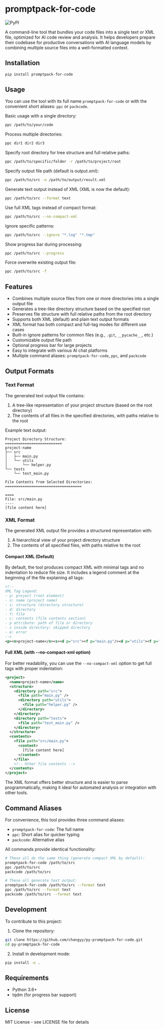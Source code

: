# promptpack-for-code

![PyPI](https://img.shields.io/pypi/v/promptpack-for-code.svg)

A command-line tool that bundles your code files into a single text or XML file, optimized for AI code review and analysis. It helps developers prepare their codebase for productive conversations with AI language models by combining multiple source files into a well-formatted context.

## Installation

```bash
pip install promptpack-for-code
```

## Usage

You can use the tool with its full name `promptpack-for-code` or with the convenient short aliases: `ppc` or `packcode`.

Basic usage with a single directory:
```bash
ppc /path/to/your/code
```

Process multiple directories:
```bash
ppc dir1 dir2 dir3
```

Specify root directory for tree structure and full relative paths:
```bash
ppc /path/to/specific/folder -r /path/to/project/root
```

Specify output file path (default is output.xml):
```bash
ppc /path/to/src -o /path/to/output/result.xml
```

Generate text output instead of XML (XML is now the default):
```bash
ppc /path/to/src --format text
```

Use full XML tags instead of compact format:
```bash
ppc /path/to/src --no-compact-xml
```

Ignore specific patterns:
```bash
ppc /path/to/src --ignore "*.log" "*.tmp"
```

Show progress bar during processing:
```bash
ppc /path/to/src --progress
```

Force overwrite existing output file:
```bash
ppc /path/to/src -f
```

## Features

- Combines multiple source files from one or more directories into a single output file
- Generates a tree-like directory structure based on the specified root
- Preserves file structure with full relative paths from the root directory
- Supports both XML (default) and plain text output formats
- XML format has both compact and full-tag modes for different use cases
- Built-in ignore patterns for common files (e.g., `.git`, `__pycache__`, etc.)
- Customizable output file path
- Optional progress bar for large projects
- Easy to integrate with various AI chat platforms
- Multiple command aliases: `promptpack-for-code`, `ppc`, and `packcode`

## Output Formats

### Text Format

The generated text output file contains:
1. A tree-like representation of your project structure (based on the root directory)
2. The contents of all files in the specified directories, with paths relative to the root

Example text output:
```
Project Directory Structure:
==========================
project-name
├── src
│   ├── main.py
│   └── utils
│       └── helper.py
└── tests
    └── test_main.py

File Contents from Selected Directories:
===================================

====
File: src/main.py
----
[file content here]
```

### XML Format

The generated XML output file provides a structured representation with:
1. A hierarchical view of your project directory structure
2. The contents of all specified files, with paths relative to the root

#### Compact XML (Default)

By default, the tool produces compact XML with minimal tags and no indentation to reduce file size. It includes a legend comment at the beginning of the file explaining all tags:

```xml
<!--
XML Tag Legend:
- p: project (root element)
- n: name (project name)
- s: structure (directory structure)
- d: directory
- f: file
- c: contents (file contents section)
- p attribute: path of file or directory
- s inside directory: skipped directory
- e: error
-->
<p><n>project-name</n><s><d p="src"><f p="main.py"/><d p="utils"><f p="helper.py"/></d></d><d p="tests"><f p="test_main.py"/></d></s><c><f p="src/main.py">[file content here]</f></c></p>
```

#### Full XML (with --no-compact-xml option)

For better readability, you can use the `--no-compact-xml` option to get full tags with proper indentation:

```xml
<project>
  <name>project-name</name>
  <structure>
    <directory path="src">
      <file path="main.py" />
      <directory path="utils">
        <file path="helper.py" />
      </directory>
    </directory>
    <directory path="tests">
      <file path="test_main.py" />
    </directory>
  </structure>
  <contents>
    <file path="src/main.py">
      <content>
        [file content here]
      </content>
    </file>
    <!-- Other file contents -->
  </contents>
</project>
```

The XML format offers better structure and is easier to parse programmatically, making it ideal for automated analysis or integration with other tools.

## Command Aliases

For convenience, this tool provides three command aliases:

- `promptpack-for-code`: The full name
- `ppc`: Short alias for quicker typing
- `packcode`: Alternative alias

All commands provide identical functionality:

```bash
# These all do the same thing (generate compact XML by default):
promptpack-for-code /path/to/src
ppc /path/to/src
packcode /path/to/src

# These all generate text output:
promptpack-for-code /path/to/src --format text
ppc /path/to/src --format text
packcode /path/to/src --format text
```

## Development

To contribute to this project:

1. Clone the repository:
```bash
git clone https://github.com/changyy/py-promptpack-for-code.git
cd py-promptpack-for-code
```

2. Install in development mode:
```bash
pip install -e .
```

## Requirements

- Python 3.6+
- tqdm (for progress bar support)

## License

MIT License - see LICENSE file for details
